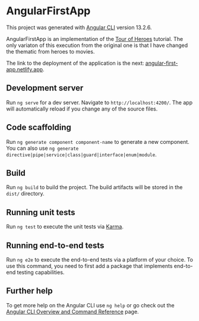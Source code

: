 # AngularFirstApp

This project was generated with [Angular CLI](https://github.com/angular/angular-cli) version 13.2.6.

AngularFirstApp is an implementation of the [Tour of Heroes](https://angular.io/tutorial) tutorial. The only variaton of this execution from the original one is that I have changed the thematic from heroes to movies.

The link to the deployment of the application is the next: [angular-first-app.netlify.app](https://angular-first-app.netlify.app).

## Development server

Run `ng serve` for a dev server. Navigate to `http://localhost:4200/`. The app will automatically reload if you change any of the source files.

## Code scaffolding

Run `ng generate component component-name` to generate a new component. You can also use `ng generate directive|pipe|service|class|guard|interface|enum|module`.

## Build

Run `ng build` to build the project. The build artifacts will be stored in the `dist/` directory.

## Running unit tests

Run `ng test` to execute the unit tests via [Karma](https://karma-runner.github.io).

## Running end-to-end tests

Run `ng e2e` to execute the end-to-end tests via a platform of your choice. To use this command, you need to first add a package that implements end-to-end testing capabilities.

## Further help

To get more help on the Angular CLI use `ng help` or go check out the [Angular CLI Overview and Command Reference](https://angular.io/cli) page.
